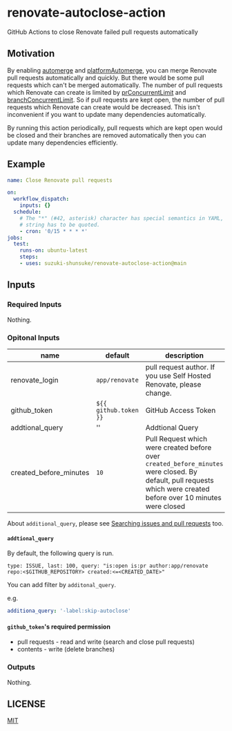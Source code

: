 # renovate-autoclose-action

GitHub Actions to close Renovate failed pull requests automatically

## Motivation

By enabling [automerge](https://docs.renovatebot.com/configuration-options/#automerge) and [platformAutomerge](https://docs.renovatebot.com/configuration-options/#platformautomerge), you can merge Renovate pull requests automatically and quickly.
But there would be some pull requests which can't be merged automatically.
The number of pull requests which Renovate can create is limited by [prConcurrentLimit](https://docs.renovatebot.com/configuration-options/#prconcurrentlimit) and [branchConcurrentLimit](https://docs.renovatebot.com/configuration-options/#branchconcurrentlimit).
So if pull requests are kept open, the number of pull requests which Renovate can create would be decreased.
This isn't inconvenient if you want to update many dependencies automatically.

By running this action periodically,
pull requests which are kept open would be closed and their branches are removed automatically then you can update many dependencies efficiently.

## Example

```yaml
name: Close Renovate pull requests

on:
  workflow_dispatch:
    inputs: {}
  schedule:
    # The "*" (#42, asterisk) character has special semantics in YAML, so this
    # string has to be quoted.
    - cron: '0/15 * * * *'
jobs:
  test:
    runs-on: ubuntu-latest
    steps:
    - uses: suzuki-shunsuke/renovate-autoclose-action@main
```

## Inputs

### Required Inputs

Nothing.

### Opitonal Inputs

name | default | description
--- | --- | ---
renovate_login | `app/renovate` | pull request author. If you use Self Hosted Renovate, please change.
github_token | `${{ github.token }}` | GitHub Access Token
addtional_query | '' | Addtional Query
created_before_minutes | `10` | Pull Request which were created before over `created_before_minutes` were closed. By default, pull requests which were created before over 10 minutes were closed

About `additional_query`, please see [Searching issues and pull requests](https://docs.github.com/en/search-github/searching-on-github/searching-issues-and-pull-requests) too.

#### `addtional_query`

By default, the following query is run.

```
type: ISSUE, last: 100, query: "is:open is:pr author:app/renovate repo:<$GITHUB_REPOSITORY> created:<=<CREATED_DATE>"
```

You can add filter by `additonal_query`.

e.g.

```yaml
additiona_query: '-label:skip-autoclose'
```

#### `github_token`'s required permission

* pull requests - read and write (search and close pull requests)
* contents - write (delete branches)

### Outputs

Nothing.

## LICENSE

[MIT](LICENSE)

